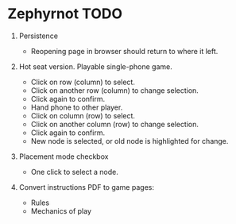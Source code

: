 # Zephyrnot TODO

1. Persistence

   * Reopening page in browser should return to where it left.

2. Hot seat version. Playable single-phone game.  

   * Click on row (column) to select.
   * Click on another row (column) to change selection.
   * Click again to confirm.
   * Hand phone to other player.
   * Click on column (row) to select.
   * Click on another column (row) to change selection.
   * Click again to confirm.
   * New node is selected, or old node is highlighted for change.

3. Placement mode checkbox

   * One click to select a node.

3. Convert instructions PDF to game pages:

   * Rules
   * Mechanics of play

